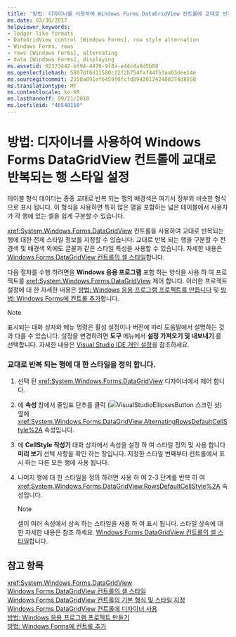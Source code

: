 ```yaml
---
title: '방법: 디자이너를 사용하여 Windows Forms DataGridView 컨트롤에 교대로 반복되는 행 스타일 설정'
ms.date: 03/30/2017
helpviewer_keywords:
- ledger-like formats
- DataGridView control [Windows Forms], row style alternation
- Windows Forms, rows
- rows [Windows Forms], alternating
- data [Windows Forms], displaying
ms.assetid: 02373442-bf94-4470-9f8a-e44c4a9d5b88
ms.openlocfilehash: 5807df6d11580c22f2b754faf44fb3aa63dee14e
ms.sourcegitcommit: 2350a091ef6459f0fcfd894301242400374d8558
ms.translationtype: MT
ms.contentlocale: ko-KR
ms.lasthandoff: 09/21/2018
ms.locfileid: "46540150"
---
```

# <a name="how-to-set-alternating-row-styles-for-the-windows-forms-datagridview-control-using-the-designer"></a>방법: 디자이너를 사용하여 Windows Forms DataGridView 컨트롤에 교대로 반복되는 행 스타일 설정
테이블 형식 데이터는 종종 교대로 반복 되는 행의 배경색은 여기서 장부와 비슷한 형식으로 표시 됩니다. 이 형식을 사용하면 특히 많은 열을 포함하는 넓은 테이블에서 사용자가 각 행에 있는 셀을 쉽게 구분할 수 있습니다.  
  
 <xref:System.Windows.Forms.DataGridView> 컨트롤을 사용하여 교대로 반복되는 행에 대한 전체 스타일 정보를 지정할 수 있습니다. 교대로 반복 되는 행을 구분할 수 전경색 및 배경색 외에도 글꼴과 같은 스타일 특성을 사용할 수 있습니다. 자세한 내용은 [Windows Forms DataGridView 컨트롤의 셀 스타일](../../../../docs/framework/winforms/controls/cell-styles-in-the-windows-forms-datagridview-control.md)합니다.  
  
 다음 절차를 수행 하려면을 **Windows 응용 프로그램** 포함 하는 양식을 사용 하 여 프로젝트를 <xref:System.Windows.Forms.DataGridView> 제어 합니다. 이러한 프로젝트 설정에 대 한 자세한 내용은 [방법: Windows 응용 프로그램 프로젝트를 만듭니다](https://msdn.microsoft.com/library/b2f93fed-c635-4705-8d0e-cf079a264efa) 및 [방법: Windows Forms에 컨트롤 추가](../../../../docs/framework/winforms/controls/how-to-add-controls-to-windows-forms.md)합니다.  
  
> [!NOTE]
>  표시되는 대화 상자와 메뉴 명령은 활성 설정이나 버전에 따라 도움말에서 설명하는 것과 다를 수 있습니다. 설정을 변경하려면 **도구** 메뉴에서 **설정 가져오기 및 내보내기** 를 선택합니다. 자세한 내용은 [Visual Studio IDE 개인 설정](/visualstudio/ide/personalizing-the-visual-studio-ide)을 참조하세요.  
  
### <a name="define-styles-for-alternating-rows"></a>교대로 반복 되는 행에 대 한 스타일을 정의 합니다.  
  
1.  선택 된 <xref:System.Windows.Forms.DataGridView> 디자이너에서 제어 합니다.  
  
2.  에 **속성** 창에서 줄임표 단추를 클릭 (![VisualStudioEllipsesButton 스크린 샷](../../../../docs/framework/winforms/media/vbellipsesbutton.png "vbEllipsesButton")) 옆에 <xref:System.Windows.Forms.DataGridView.AlternatingRowsDefaultCellStyle%2A> 속성입니다.  
  
3.  에 **CellStyle 작성기** 대화 상자에서 속성을 설정 하 여 스타일 정의 및 사용 합니다 **미리 보기** 선택 사항을 확인 하는 창입니다. 지정한 스타일 번째부터 컨트롤에서 표시 하는 다른 모든 행에 사용 됩니다.  
  
4.  나머지 행에 대 한 스타일을 정의 하려면 사용 하 여 2-3 단계를 반복 하 여 <xref:System.Windows.Forms.DataGridView.RowsDefaultCellStyle%2A> 속성입니다.  
  
    > [!NOTE]
    >  셀이 여러 속성에서 상속 하는 스타일을 사용 하 여 표시 됩니다. 스타일 상속에 대 한 자세한 내용은 참조 하세요. [Windows Forms DataGridView 컨트롤의 셀 스타일](../../../../docs/framework/winforms/controls/cell-styles-in-the-windows-forms-datagridview-control.md)합니다.  
  
## <a name="see-also"></a>참고 항목  
 <xref:System.Windows.Forms.DataGridView>  
 [Windows Forms DataGridView 컨트롤의 셀 스타일](../../../../docs/framework/winforms/controls/cell-styles-in-the-windows-forms-datagridview-control.md)  
 [Windows Forms DataGridView 컨트롤의 기본 형식 및 스타일 지정](../../../../docs/framework/winforms/controls/basic-formatting-and-styling-in-the-windows-forms-datagridview-control.md)  
 [Windows Forms DataGridView 컨트롤에 디자이너 사용](../../../../docs/framework/winforms/controls/using-the-designer-with-the-windows-forms-datagridview-control.md)  
 [방법: Windows 응용 프로그램 프로젝트 만들기](https://msdn.microsoft.com/library/b2f93fed-c635-4705-8d0e-cf079a264efa)  
 [방법: Windows Forms에 컨트롤 추가](../../../../docs/framework/winforms/controls/how-to-add-controls-to-windows-forms.md)
